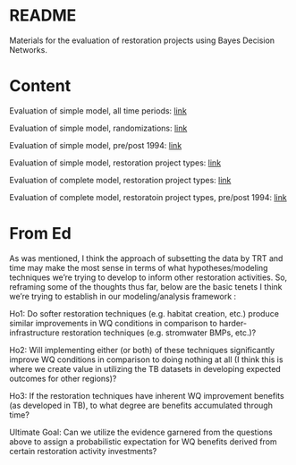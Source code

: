 
# README

Materials for the evaluation of restoration projects using Bayes Decision Networks.

# Content

Evaluation of simple model, all time periods: [link](https://fawda123.github.io/restorebayes/obs_eval) 

Evaluation of simple model, randomizations: [link](https://fawda123.github.io/restorebayes/rnd_eval)

Evaluation of simple model, pre/post 1994: [link](https://fawda123.github.io/restorebayes/sub_eval)

Evaluation of simple model, restoration project types: [link](https://fawda123.github.io/restorebayes/typ_eval)

Evaluation of complete model, restoration project types: [link](https://fawda123.github.io/restorebayes/all_eval)

Evaluation of complete model, restoratoin project types, pre/post 1994: [link](https://fawda123.github.io/restorebayes/allsub_eval)

# From Ed

As was mentioned, I think the approach of subsetting the data by TRT and time may make the most sense in terms of what hypotheses/modeling techniques we’re trying to develop to inform other restoration activities. So, reframing some of the thoughts thus far, below are the basic tenets I think we’re trying to establish in our modeling/analysis framework :

Ho1:       Do softer restoration techniques (e.g. habitat creation, etc.) produce similar improvements in WQ conditions in comparison to harder-infrastructure restoration techniques (e.g. stromwater BMPs, etc.)? 

Ho2:       Will implementing either (or both) of these techniques significantly improve WQ conditions in comparison to doing nothing at all (I think this is where we create value in utilizing the TB datasets in developing expected outcomes for other regions)? 

Ho3:       If the restoration techniques have inherent WQ improvement benefits (as developed in TB), to what degree are benefits accumulated through time?

Ultimate Goal: Can we utilize the evidence garnered from the questions above to assign a probabilistic expectation for WQ benefits derived from certain restoration activity investments?

